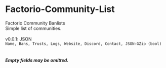 # Factorio-Community-List
Factorio Community Banlists<br>
Simple list of communities.<br>
<br>
v0.0.1: JSON<br>
`Name, Bans, Trusts, Logs, Website, Discord, Contact, JSON-GZip (bool)`<br>
<br>
#### *Empty fields may be omitted.*<br>
